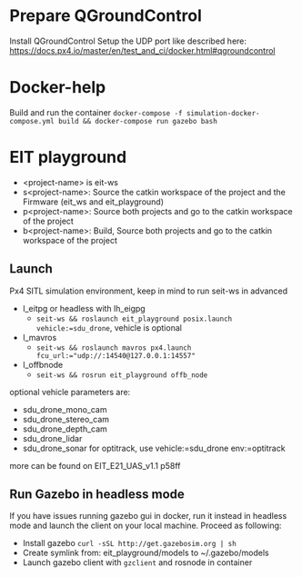 # Prepare QGroundControl
Install QGroundControl
Setup the UDP port like described here: https://docs.px4.io/master/en/test_and_ci/docker.html#qgroundcontrol
# Docker-help
Build and run the container `docker-compose -f simulation-docker-compose.yml build && docker-compose run gazebo bash`
# EIT playground
- \<project-name\> is eit-ws
-  s\<project-name\>: Source the catkin workspace of the project and the Firmware (eit_ws and eit_playground)
-  p\<project-name\>: Source both projects and go to the catkin workspace of the project
-  b\<project-name\>: Build, Source both projects and go to the catkin workspace of the project
  
## Launch
Px4 SITL simulation environment, keep in mind to run seit-ws in advanced 
- l_eitpg or headless with lh_eigpg
    - `seit-ws && roslaunch eit_playground posix.launch vehicle:=sdu_drone`, vehicle is optional
- l_mavros
    - `seit-ws && roslaunch mavros px4.launch fcu_url:="udp://:14540@127.0.0.1:14557"`
- l_offbnode
    - `seit-ws && rosrun eit_playground offb_node`

optional vehicle parameters are:
- sdu_drone_mono_cam
- sdu_drone_stereo_cam
- sdu_drone_depth_cam
- sdu_drone_lidar
- sdu_drone_sonar
for optitrack, use vehicle:=sdu_drone env:=optitrack

more can be found on EIT_E21_UAS_v1.1 p58ff

## Run Gazebo in headless mode
If you have issues running gazebo gui in docker, run it instead in headless mode and launch the client on your local machine. Proceed as following:
- Install gazebo `curl -sSL http://get.gazebosim.org | sh`
- Create symlink from: eit_playground/models to ~/.gazebo/models
- Launch gazebo client with `gzclient` and rosnode in container